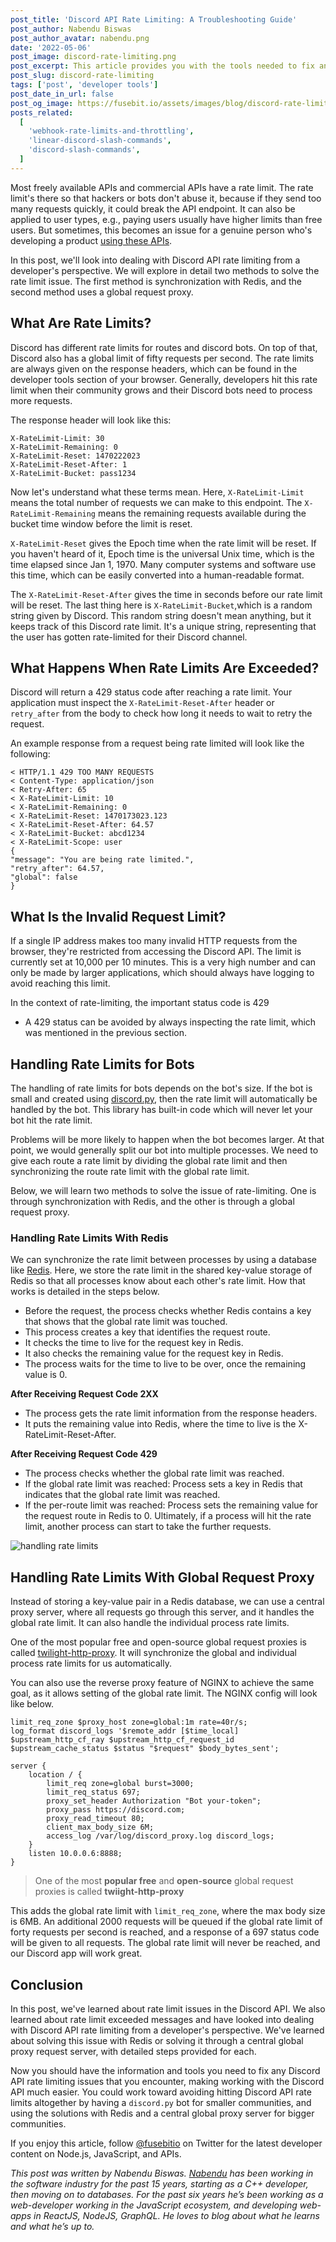 ```yaml
---
post_title: 'Discord API Rate Limiting: A Troubleshooting Guide'
post_author: Nabendu Biswas
post_author_avatar: nabendu.png
date: '2022-05-06'
post_image: discord-rate-limiting.png
post_excerpt: This article provides you with the tools needed to fix any Discord API rate limiting issues that you encounter.
post_slug: discord-rate-limiting
tags: ['post', 'developer tools']
post_date_in_url: false
post_og_image: https://fusebit.io/assets/images/blog/discord-rate-limiting.png
posts_related:
  [
    'webhook-rate-limits-and-throttling',
    'linear-discord-slash-commands',
    'discord-slash-commands',
  ]
---
```


Most freely available APIs and commercial APIs have a rate limit. The rate limit's there so that hackers or bots don't abuse it, because if they send too many requests quickly, it could break the API endpoint. It can also be applied to user types, e.g., paying users usually have higher limits than free users. But sometimes, this becomes an issue for a genuine person who's developing a product [using these APIs](https://fusebit.io/blog/webhook-rate-limits-and-throttling/). 

In this post, we'll look into dealing with Discord API rate limiting from a developer's perspective. We will explore in detail two methods to solve the rate limit issue. The first method is synchronization with Redis, and the second method uses a  global request proxy. 

## What Are Rate Limits?
Discord has different rate limits for routes and discord bots. On top of that, Discord also has a global limit of fifty requests per second. The rate limits are always given on the response headers, which can be found in the developer tools section of your browser. Generally, developers hit this rate limit when their community grows and their Discord bots need to process more requests. 

The response header will look like this: 

```
X-RateLimit-Limit: 30
X-RateLimit-Remaining: 0
X-RateLimit-Reset: 1470222023
X-RateLimit-Reset-After: 1
X-RateLimit-Bucket: pass1234
```

Now let's understand what these terms mean. Here, `X-RateLimit-Limit` means the total number of requests we can make to this endpoint. The `X-RateLimit-Remaining` means the remaining requests available during the bucket time window before the limit is reset.

`X-RateLimit-Reset` gives the Epoch time when the rate limit will be reset. If you haven't heard of it, Epoch time is the universal Unix time, which is the time elapsed since Jan 1, 1970. Many computer systems and software use this time, which can be easily converted into a human-readable format. 

The `X-RateLimit-Reset-After` gives the time in seconds before our rate limit will be reset. The last thing here is `X-RateLimit-Bucket`,which is a random string given by Discord. This random string doesn't mean anything, but it keeps track of this Discord rate limit. It's a unique string, representing that the user has gotten rate-limited for their Discord channel. 

## What Happens When Rate Limits Are Exceeded?

Discord will return a 429 status code after reaching a rate limit. Your application must inspect the `X-RateLimit-Reset-After` header or `retry_after` from the body to check how long it needs to wait to retry the request.

An example response from a request being rate limited will look like the following:

```http
< HTTP/1.1 429 TOO MANY REQUESTS
< Content-Type: application/json
< Retry-After: 65
< X-RateLimit-Limit: 10
< X-RateLimit-Remaining: 0
< X-RateLimit-Reset: 1470173023.123
< X-RateLimit-Reset-After: 64.57
< X-RateLimit-Bucket: abcd1234
< X-RateLimit-Scope: user
{
"message": "You are being rate limited.",
"retry_after": 64.57,
"global": false
}
```

## What Is the Invalid Request Limit?

If a single IP address makes too many invalid HTTP requests from the browser, they're restricted from accessing the Discord API. The limit is currently set at 10,000 per 10 minutes. This is a very high number and can only be made by larger applications, which should always have logging to avoid reaching this limit. 

In the context of rate-limiting, the important status code is 429

* A 429 status can be avoided by always inspecting the rate limit, which was mentioned in the previous section.

## Handling Rate Limits for Bots

The handling of rate limits for bots depends on the bot's size. If the bot is small and created using [discord.py](https://discordpy.readthedocs.io/en/stable/), then the rate limit will automatically be handled by the bot. This library has built-in code which will never let your bot hit the rate limit. 

Problems will be more likely to happen when the bot becomes larger. At that point, we would generally split our bot into multiple processes. We need to give each route a rate limit by dividing the global rate limit and then synchronizing the route rate limit with the global rate limit. 

Below, we will learn two methods to solve the issue of rate-limiting. One is through synchronization with Redis, and the other is through a global request proxy. 

### Handling Rate Limits With Redis

We can synchronize the rate limit between processes by using a database like [Redis](https://redis.io/). Here, we store the rate limit in the shared key-value storage of Redis so that all processes know about each other's rate limit. How that works is detailed in the steps below. 
* Before the request, the process checks whether Redis contains a key that shows that the global rate limit was touched.
* This process creates a key that identifies the request route.
* It checks the time to live for the request key in Redis.
* It also checks the remaining value for the request key in Redis.
* The process waits for the time to live to be over, once the remaining value is 0.

**After Receiving Request Code 2XX**

* The process gets the rate limit information from the response headers.
* It puts the remaining value into Redis, where the time to live is the X-RateLimit-Reset-After.

**After Receiving Request Code 429**

* The process checks whether the global rate limit was reached.
* If the global rate limit was reached: Process sets a key in Redis that indicates that the global rate limit was reached.
* If the per-route limit was reached: Process sets the remaining value for the request route in Redis to 0.
Ultimately, if a process will hit the rate limit, another process can start to take the further requests. 

![handling rate limits](handling-rate-limits.jpg 'handling-rate-limits')

## Handling Rate Limits With Global Request Proxy

Instead of storing a key-value pair in a Redis database, we can use a central proxy server, where all requests go through this server, and it handles the global rate limit. It can also handle the individual process rate limits. 

One of the most popular free and open-source global request proxies is called [twilight-http-proxy](https://github.com/twilight-rs/http-proxy). It will synchronize the global and individual process rate limits for us automatically. 

You can also use the reverse proxy feature of NGINX to achieve the same goal, as it allows setting of the global rate limit. The NGINX config will look like below. 

```http
limit_req_zone $proxy_host zone=global:1m rate=40r/s;
log_format discord_logs '$remote_addr [$time_local] 
$upstream_http_cf_ray $upstream_http_cf_request_id 
$upstream_cache_status $status "$request" $body_bytes_sent';

server {
    location / {
        limit_req zone=global burst=3000;
        limit_req_status 697;
        proxy_set_header Authorization "Bot your-token";
        proxy_pass https://discord.com;
        proxy_read_timeout 80;
        client_max_body_size 6M;
        access_log /var/log/discord_proxy.log discord_logs;
    }
    listen 10.0.0.6:8888;
}
```
> One of the most **popular free** and **open-source** global request proxies is called **twiight-http-proxy**

This adds the global rate limit with `limit_req_zone`, where the max body size is 6MB. An additional 2000 requests will be queued if the global rate limit of forty requests per second is reached, and a response of a 697 status code will be given to all requests. The global rate limit will never be reached, and our Discord app will work great. 

## Conclusion

In this post, we've learned about rate limit issues in the Discord API. We also learned about rate limit exceeded messages and have looked into dealing with Discord API rate limiting from a developer's perspective. We've learned about solving this issue with Redis or solving it through a central global proxy request server, with detailed steps provided for each. 

Now you should have the information and tools you need to fix any Discord API rate limiting issues that you encounter, making working with the Discord API much easier. You could work toward avoiding hitting Discord API rate limits altogether by having a `discord.py` bot for smaller communities, and using the solutions with Redis and a central global proxy server for bigger communities. 

If you enjoy this article, follow [@fusebitio](https://twitter.com/fusebitio) on Twitter for the latest developer content on Node.js, JavaScript, and APIs.

*This post was written by Nabendu Biswas. [Nabendu](https://thewebdev.tech/) has been working in the software industry for the past 15 years, starting as a C++ developer, then moving on to databases. For the past six years he’s been working as a web-developer working in the JavaScript ecosystem, and developing web-apps in ReactJS, NodeJS, GraphQL. He loves to blog about what he learns and what he’s up to.*

